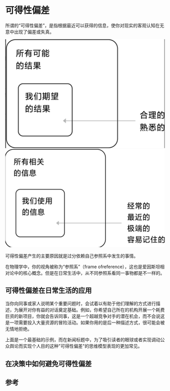 # 可得性偏差

所谓的“可得性偏差”，是指根据最近可以获得的信息，使你对现实的客观认知在无意中出现了偏差或失真。

![](./images/注意力偏差.png)
![](./images/获得性偏差.png)

可得性偏差产生的主要原因就是过分依赖自己参照系中发生的事情。

在物理学中，你的视角被称为“参照系”（frame ofreference），这也是爱因斯坦相对论中的核心概念。但是在日常生活中，从不同参照系看同一事物都是不一样的。

## 可得性偏差在日常生活的应用

当你向同事或家人说明某个重要问题时，会试着以有助于他们理解的方式进行描述，为展开对你有益的对话奠定基础。例如，你希望自己所在的机构开展一个耗费巨资的新项目，你就会告诉同事，这是一个超越竞争对手的潜在机会，而不会说这是一项需要投入大量资源的冒险活动。如果你用的是后一种描述方式，很可能会被无情地拒绝。

上面是一个最基础的示例，而在新闻标题中，为了吸引读者的眼球或者实现调动公众舆论而实现个人目的这种"可得性偏差"的思维模型表现的更加常见。



## 在决策中如何避免可得性偏差


## 参考